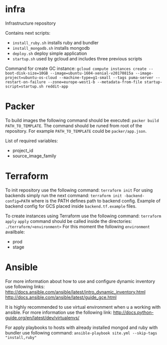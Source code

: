 # infra
Infrastructure repository

Contains next scripts:
 - `install_ruby.sh` installs ruby and bundler
 - `install_mongodb.sh` installs mongodb
 - `deploy.sh` deploy simple application
 - `startup.sh` used by gcloud and includes three previous scripts

Command for create GC instance:
`gcloud compute instances create --boot-disk-size=10GB --image=ubuntu-1604-xenial-v20170815a --image-project=ubuntu-os-cloud --machine-type=g1-small --tags puma-server --restart-on-failure --zone=europe-west1-b --metadata-from-file startup-script=startup.sh reddit-app`

# Packer
To build images the following command should be executed: `packer build PATH_TO_TEMPLATE`. The command should be runed from root of the repository. For example `PATH_TO_TEMPLATE` could be `packer/app.json`.
 
List of required variables:
 - project_id
 - source_image_family

# Terraform
To init repository use the following command: `terraform init`
For using backends simply run the next command: `terraform init -backend-config=PATH` where is the PATH defines path to backend config. Example of backend config for GCS placed inside `backend.tf.example` files.

To create instances using Terraform use the following command: `terraform apply`
`apply` command should be called inside the directories: `./terraform/<environment>`
For this moment the following `environment` availbale:
 - prod
 - stage

# Ansible
For more information about how to use and configure dynamic inventory use following links:
http://docs.ansible.com/ansible/latest/intro_dynamic_inventory.html
http://docs.ansible.com/ansible/latest/guide_gce.html

It is highly recommended to use virtual environment when u a working with ansible. For more information use the following link: http://docs.python-guide.org/en/latest/dev/virtualenvs/

For apply playbooks to hosts with already installed mongod and ruby with bundler use following command: 
`ansible-playbook site.yml --skip-tags "install,ruby"`
